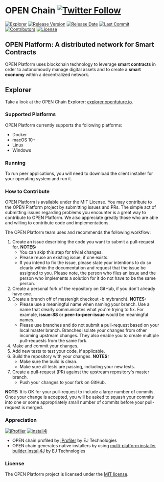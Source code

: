 # OPEN Chain [![Twitter Follow](https://img.shields.io/twitter/follow/openplatformico.svg?style=social&label=Follow)](https://twitter.com/openplatformico)


[![Explorer](https://img.shields.io/badge/open%20chain-explorer-007EC6.svg?style=flat-square)](http://explorer.openfuture.io)
[![Release Version](https://img.shields.io/github/release/OpenFuturePlatform/open-chain/all.svg?style=flat-square)](https://github.com/OpenFuturePlatform/open-chain/releases)
[![Release Date](https://img.shields.io/github/release-date-pre/OpenFuturePlatform/open-chain.svg?style=flat-square&colorB=007EC6)](https://github.com/OpenFuturePlatform/open-chain/releases)
[![Last Commit](https://img.shields.io/github/last-commit/OpenFuturePlatform/open-chain.svg?style=flat-square&colorB=007EC6)](https://github.com/OpenFuturePlatform/open-chain/commits)
[![Contributors](https://img.shields.io/github/contributors/OpenFuturePlatform/open-chain.svg?style=flat-square&colorB=007EC6)](https://github.com/OpenFuturePlatform/open-chain/contributors)
[![License](https://img.shields.io/github/license/OpenFuturePlatform/open-chain.svg?style=flat-square)](./LICENSE.txt)


## OPEN Platform: A distributed network for Smart Contracts

OPEN Platform uses blockchain technology to leverage **smart contracts** in order to autonomously manage digital assets and to create a **smart economy** within a decentralized network.

## Explorer

Take a look at the OPEN Chain Explorer: [explorer.openfuture.io](http://explorer.openfuture.io/).

### Supported Platforms

OPEN Platform currently supports the following platforms:

* Docker
* macOS 10+
* Linux
* Windows

### Running

To run peer applications, you will need to download the client installer for your operating system and run it.

### How to Contribute

OPEN Platform is available under the MIT License. You may contribute to the OPEN Platform project by submitting issues and PRs. The simple act of submitting issues regarding problems you encounter is a great way to contribute to OPEN Platform. We also appreciate greatly those who are able and willing to contribute code and implementations.

The OPEN Platform team uses and recommends the following workflow:

1. Create an issue describing the code you want to submit a pull-request for.
    **NOTES:**
    * You can skip this step for trivial changes.
    * Please reuse an existing issue, if one exists.
    * If you intend to fix the issue, please state your intentions to do so clearly within the documentation and request that the issue be assigned to you.  Please note, the person who files an issue and the person who implements a solution for it do not have to be the same person.
2. Create a personal fork of the repository on GitHub, if you don't
already have one.
3. Create a branch off of master(git checkout -b mybranch).
    **NOTES:**
    * Please use a meaningful name when naming your branch. Use a name that clearly communicates what you're trying to fix.  For example, **issue-88** or **peer-to-peer-issue** would be meaningful names.
    * Please use branches and do not submit a pull-request based on your local master branch.  Branches isolate your changes from other incoming upstream changes. They also enable you to create multiple pull-requests from the same fork.
4. Make and commit your changes.
5. Add new tests to test your code, if applicable.
6. Build the repository with your changes.
    **NOTES:**
    * Make sure the build is clean.
    * Make sure all tests are passing, including your new tests.
7. Create a pull-request (PR) against the upstream repository's master branch.
    * Push your changes to your fork on GitHub.

**NOTE:** It is OK for your pull-request to include a large number of commits. Once your change is accepted, you will be asked to squash your commits into one or some appropriately small number of commits before your pull-request is merged.

### Appreciation

[![jProfiler](https://www.ej-technologies.com/images/product_banners/jprofiler_small.png)](https://www.ej-technologies.com/products/jprofiler/overview.html) [![install4j](https://www.ej-technologies.com/images/product_banners/install4j_small.png)](https://www.ej-technologies.com/products/install4j/overview.html)

* OPEN chain profiled by [jProfiler](https://www.ej-technologies.com/products/jprofiler/overview.html) by EJ Technologies
* OPEN chain generates native installers by using [multi-platform installer builder Install4J](https://www.ej-technologies.com/products/install4j/overview.html) by EJ Technologies

### License

The OPEN Platform project is licensed under the [MIT license](./LICENSE.txt).

